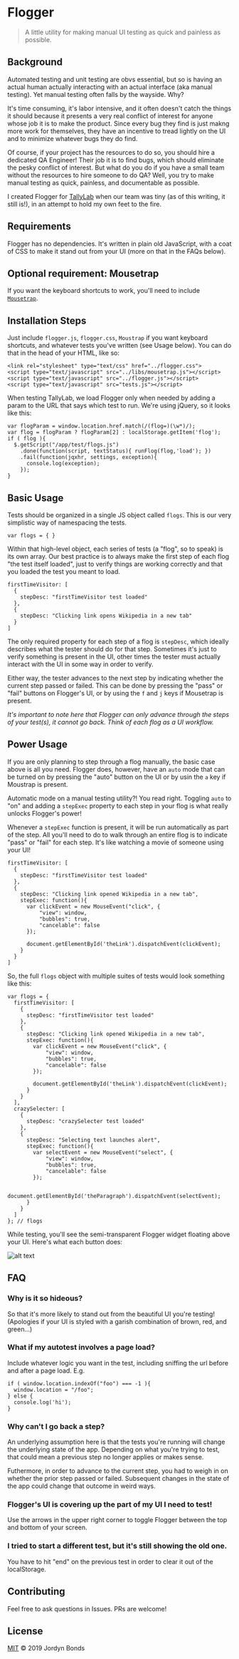 # Flogger 

> A little utility for making manual UI testing as quick and painless as possible.

## Background

Automated testing and unit testing are obvs essential, but so is having an actual human actually interacting with an actual interface (aka manual testing). Yet manual testing often falls by the wayside. Why?

It's time consuming, it's labor intensive, and it often doesn't catch the things it should because it presents a very real conflict of interest for anyone whose job it is to make the product. Since every bug they find is just makng more work for themselves, they have an incentive to tread lightly on the UI and to minimize whatever bugs they do find.

Of course, if your project has the resources to do so, you should hire a dedicated QA Engineer! Their job it is to find bugs, which should eliminate the pesky conflict of interest. But what do you do if you have a small team without the resources to hire someone to do QA? Well, you try to make manual testing as quick, painless, and documentable as possible.

I created Flogger for [TallyLab](https://tallylab.com) when our team was tiny (as of this writing, it still is!), in an attempt to hold my own feet to the fire.

## Requirements

Flogger has no dependencies. It's written in plain old JavaScript, with a coat of CSS to make it stand out from your UI (more on that in the FAQs below).

## Optional requirement: Mousetrap

If you want the keyboard shortcuts to work, you'll need to include [`Mousetrap`](https://github.com/ccampbell/mousetrap).

## Installation Steps

Just include `flogger.js`, `flogger.css`, `Moustrap` if you want keyboard shortcuts, and whatever tests you've written (see Usage below). You can do that in the head of your HTML, like so:

```
<link rel="stylesheet" type="text/css" href="../flogger.css">
<script type="text/javascript" src="../libs/mousetrap.js"></script>
<script type="text/javascript" src="../flogger.js"></script>
<script type="text/javascript" src="tests.js"></script>
```

When testing TallyLab, we load Flogger only when needed by adding a param to the URL that says which test to run. We're using jQuery, so it looks like this:

```
var flogParam = window.location.href.match(/(flog=)(\w*)/);
var flog = flogParam ? flogParam[2] : localStorage.getItem('flog');
if ( flog ){
  $.getScript("/app/test/flogs.js")
    .done(function(script, textStatus){ runFlog(flog,'load'); })
    .fail(function(jqxhr, settings, exception){
      console.log(exception);
    });
}
```

## Basic Usage

Tests should be organized in a single JS object called `flogs`. This is our very simplistic way of namespacing the tests. 

```
var flogs = { }
```

Within that high-level object, each series of tests (a "flog", so to speak) is its own array. Our best practice is to always make the first step of each flog "the test itself loaded", just to verify things are working correctly and that you loaded the test you meant to load.

```
firstTimeVisitor: [
  {
    stepDesc: "firstTimeVisitor test loaded"
  },
  {
    stepDesc: "Clicking link opens Wikipedia in a new tab"
  }
]
```

The only required property for each step of a flog is `stepDesc`, which ideally describes what the tester should do for that step. Sometimes it's just to verify something is present in the UI, other times the tester must actually interact with the UI in some way in order to verify.

Either way, the tester advances to the next step by indicating whether the current step passed or failed. This can be done by pressing the "pass" or "fail" buttons on Flogger's UI, or by using the `f` and `j` keys if Mousetrap is present.

_It's important to note here that Flogger can only advance through the steps of your test(s), it cannot go back. Think of each flog as a UI workflow._

## Power Usage

If you are only planning to step through a flog manually, the basic case above is all you need. Flogger does, however, have an `auto` mode that can be turned on by pressing the "auto" button on the UI or by usin the `a` key if Moustrap is present.

Automatic mode on a manual testing utility?! You read right. Toggling `auto` to "on" and adding a `stepExec` property to each step in your flog is what really unlocks Flogger's power! 

Whenever a `stepExec` function is present, it will be run automatically as part of the step. All you'll need to do to walk through an entire flog is to indicate "pass" or "fail" for each step. It's like watching a movie of someone using your UI! 

```
firstTimeVisitor: [
  {
    stepDesc: "firstTimeVisitor test loaded"
  },
  {
    stepDesc: "Clicking link opened Wikipedia in a new tab",
    stepExec: function(){
      var clickEvent = new MouseEvent("click", {
          "view": window,
          "bubbles": true,
          "cancelable": false
      });
      
      document.getElementById('theLink').dispatchEvent(clickEvent);
    }
  }
]
```

So, the full `flogs` object with multiple suites of tests would look something like this:

```
var flogs = {
  firstTimeVisitor: [
    {
      stepDesc: "firstTimeVisitor test loaded"
    },
    {
      stepDesc: "Clicking link opened Wikipedia in a new tab",
      stepExec: function(){
        var clickEvent = new MouseEvent("click", {
            "view": window,
            "bubbles": true,
            "cancelable": false
        });
        
        document.getElementById('theLink').dispatchEvent(clickEvent);
      }
    }
  ],
  crazySelecter: [
    {
      stepDesc: "crazySelecter test loaded"
    },
    {
      stepDesc: "Selecting text launches alert",
      stepExec: function(){
        var selectEvent = new MouseEvent("select", {
            "view": window,
            "bubbles": true,
            "cancelable": false
        });
        
        document.getElementById('theParagraph').dispatchEvent(selectEvent);
      }
    }
  ]
}; // flogs
```

While testing, you'll see the semi-transparent Flogger widget floating above your UI. Here's what each button does:

![alt text](https://raw.githubusercontent.com/skybondsor/flogger/master/screenshots/flogger-ui-explainer.png)

## FAQ

### Why is it so hideous?
So that it's more likely to stand out from the beautiful UI you're testing! (Apologies if your UI is styled with a garish combination of brown, red, and green...)

### What if my autotest involves a page load?
Include whatever logic you want in the test, including sniffing the url before and after a page load. E.g.
```
if ( window.location.indexOf("foo") === -1 ){
  window.location = "/foo";
} else {
  console.log('hi');
}
```

### Why can't I go back a step?
An underlying assumption here is that the tests you're running will change the underlying state of the app. Depending on what you're trying to test, that could mean a previous step no longer applies or makes sense. 

Futhermore, in order to advance to the current step, you had to weigh in on whether the prior step passed or failed. Subsequent changes in the state of the app could change that outcome in weird ways.

### Flogger's UI is covering up the part of my UI I need to test!
Use the arrows in the upper right corner to toggle Flogger between the top and bottom of your screen.

### I tried to start a different test, but it's still showing the old one.
You have to hit "end" on the previous test in order to clear it out of the localStorage.

## Contributing
Feel free to ask questions in Issues. PRs are welcome!

## License
[MIT](LICENSE) © 2019 Jordyn Bonds